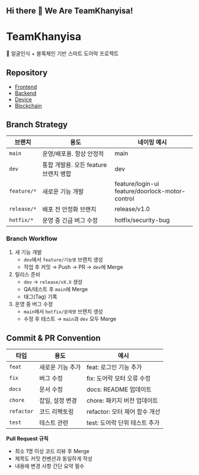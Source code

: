 ## Hi there 👋 We Are TeamKhanyisa!

# TeamKhanyisa

🔐 얼굴인식 + 블록체인 기반 스마트 도어락 프로젝트

## Repository
- [Frontend](https://github.com/TeamKhanyisa/frontend)
- [Backend](https://github.com/TeamKhanyisa/backend)
- [Device](https://github.com/TeamKhanyisa/device)
- [Blockchain](https://github.com/TeamKhanyisa/blockchain)

## Branch Strategy

| 브랜치 | 용도 | 네이밍 예시 |
|--------|------|------------|
| `main` | 운영/배포용. 항상 안정적 | main |
| `dev` | 통합 개발용. 모든 feature 브랜치 병합 | dev |
| `feature/*` | 새로운 기능 개발 | feature/login-ui<br>feature/doorlock-motor-control |
| `release/*` | 배포 전 안정화 브랜치 | release/v1.0 |
| `hotfix/*` | 운영 중 긴급 버그 수정 | hotfix/security-bug |

### Branch Workflow
1. 새 기능 개발
   - `dev`에서 `feature/기능명` 브랜치 생성
   - 작업 후 커밋 → Push → PR → `dev`에 Merge
2. 릴리스 준비
   - `dev` → `release/vX.X` 생성
   - QA/테스트 후 `main`에 Merge
   - 태그(Tag) 기록
3. 운영 중 버그 수정
   - `main`에서 `hotfix/문제명` 브랜치 생성
   - 수정 후 테스트 → `main`과 `dev` 모두 Merge

## Commit & PR Convention

| 타입 | 용도 | 예시 |
|------|------|------|
| `feat` | 새로운 기능 추가 | feat: 로그인 기능 추가 |
| `fix` | 버그 수정 | fix: 도어락 모터 오류 수정 |
| `docs` | 문서 수정 | docs: README 업데이트 |
| `chore` | 잡일, 설정 변경 | chore: 패키지 버전 업데이트 |
| `refactor` | 코드 리팩토링 | refactor: 모터 제어 함수 개선 |
| `test` | 테스트 관련 | test: 도어락 단위 테스트 추가 |

**Pull Request 규칙**
- 최소 1명 이상 코드 리뷰 후 Merge
- 제목도 커밋 컨벤션과 동일하게 작성
- 내용에 변경 사항 간단 요약 필수
